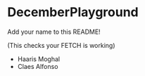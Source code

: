 # DecemberPlayground

Add your name to this README!

(This checks your FETCH is working)


- Haaris Moghal
- Claes Alfonso

